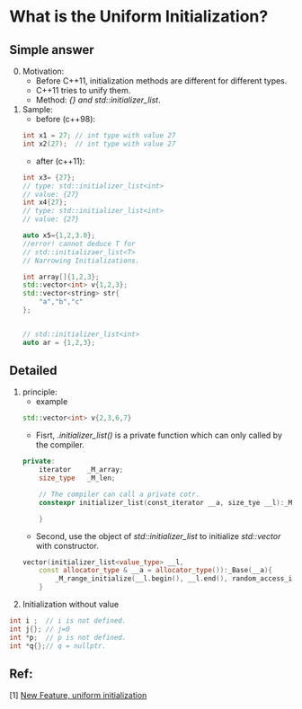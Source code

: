 # What is the Uniform Initialization?

## Simple answer
0. Motivation:
    - Before C++11, initialization methods are different for different types.
    - C++11 tries to unify them.
    - Method: *{} and std::initializer_list*.
1. Sample:
    - before (c++98):
    ~~~c++
    int x1 = 27; // int type with value 27
    int x2(27);  // int type with value 27
    ~~~
    - after (c++11):
    ~~~c++
    int x3= {27}; 
    // type: std::initializer_list<int>
    // value: {27}
    int x4{27};
    // type: std::initializer_list<int>
    // value: {27}
    
    auto x5={1,2,3.0};
    //error! cannot deduce T for 
    // std::initializaer_list<T>
    // Narrowing Initializations.

    int array[]{1,2,3};
    std::vector<int> v{1,2,3};
    std::vector<string> str{
        "a","b","c"
    };


    // std::initializer_list<int> 
    auto ar = {1,2,3};
    ~~~

## Detailed
1. principle:
    - example
    ~~~c++
    std::vector<int> v{2,3,6,7}
    ~~~
    - Fisrt, *.initializer_list()* is a private function which can only called by the compiler.
    ~~~c++
    private: 
        iterator    _M_array;
        size_type   _M_len;

        // The compiler can call a private cotr.
        constexpr initializer_list(const_iterator __a, size_tye __l):_M_array(__a), _M_len(__l){

        }
    ~~~
    - Second, use the object of *std::initializer_list* to initialize *std::vector* with constructor.
    ~~~c++
    vector(initializer_list<value_type> __l,
        const allocator_type & __a = allocator_type()):_Base(__a){
            _M_range_initialize(__l.begin(), __l.end(), random_access_iterator_tag());
        }
    ~~~
2. Initialization without value
~~~c++
int i ;  // i is not defined.
int j{}; // j=0
int *p;  // p is not defined.
int *q{};// q = nullptr.
~~~

## Ref:
[1] [New Feature, uniform initialization](https://www.796t.com/content/1543209674.html)